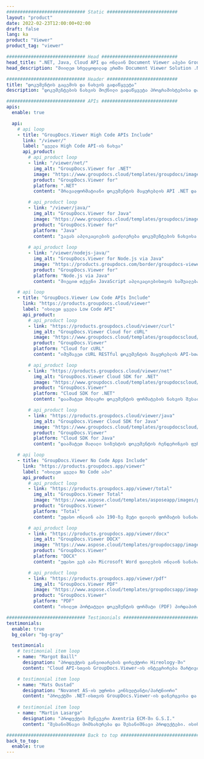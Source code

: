 ```yaml
---
############################# Static ##########################
layout: "product"
date: 2022-02-23T12:00:00+02:00
draft: false
lang: ka
product: "Viewer"
product_tag: "viewer"

############################# Head ############################
head_title: ".NET, Java, Cloud API და ონლაინ Document Viewer აპები GroupDocs-ის მიერ"
head_description: "მიიღეთ სრულყოფილად ერთში Document Viewer Solution .NET, Java და Cloud აპლიკაციებისთვის. იხილეთ ჩვეულებრივი დოკუმენტის ფორმატები ონლაინში მარტივი გადაადგილების ფუნქციის გამოყენებით."

############################# Header ##########################
title: "დოკუმენტის გაცემის და ნახვის გადაწყვეტა"
description: "დოკუმენტების ნახვის მოქნილი გადაწყვეტა პროგრამისტებისა და პროფესიონალებისთვის, რათა აჩვენონ და აჩვენონ ფართოდ გამოყენებული ფაილის ფორმატები ყველგან."

############################# APIs ############################
apis:
  enable: true

  api:
    # api loop
    - title: "GroupDocs.Viewer High Code APIs Include"
      link: "/viewer/"
      label: "ყველა High Code API-ის ნახვა"
      api_product:
        # api_product loop
        - link: "/viewer/net/"
          img_alt: "GroupDocs.Viewer for .NET"
          image: "https://www.groupdocs.cloud/templates/groupdocs/images/product-logos/groupdocs-viewer-net.png"
          product: "GroupDocs.Viewer for"
          platform: ".NET"
          content: "მრავალფორმატიანი დოკუმენტის მაყურებლის API .NET და Mono Framework-ისთვის თქვენი აპლიკაციებიდან 190+ პოპულარული ფაილის ფორმატის გამოსატანად."

        # api_product loop
        - link: "/viewer/java/"
          img_alt: "GroupDocs.Viewer for Java"
          image: "https://www.groupdocs.cloud/templates/groupdocs/images/product-logos/groupdocs-viewer-java.png"
          product: "GroupDocs.Viewer for"
          platform: "Java"
          content: "ჯავას აპლიკაციების გაძლიერება დოკუმენტების ნახვისა და რენდერის შესაძლებლობებით, რათა აჩვენონ დოკუმენტების, სურათებისა და დიაგრამების ფართო სპექტრი."
        
        # api_product loop
        - link: "/viewer/nodejs-java/"
          img_alt: "GroupDocs.Viewer for Node.js via Java"
          image: "https://products.groupdocs.com/border/groupdocs-viewer-nodejs-java.svg"
          product: "GroupDocs.Viewer for"
          platform: "Node.js via Java"
          content: "მიეცით თქვენი JavaScript აპლიკაციებისთვის საშუალება წარმოადგენონ სხვადასხვა Microsoft Office დოკუმენტები, PDF და სურათები საქმეთან დაკავშირებული მომხმარებლის სასამართლო თავდაცვისათვის."

    # api loop
    - title: "GroupDocs.Viewer Low Code APIs Include"
      link: "https://products.groupdocs.cloud/viewer"
      label: "იხილეთ ყველა Low Code API"
      api_product:
        # api_product loop
        - link: "https://products.groupdocs.cloud/viewer/curl"
          img_alt: "GroupDocs.Viewer Cloud for cURL"
          image: "https://www.groupdocs.cloud/templates/groupdocscloud/images/sdk/272x272/groupdocs_viewer-for-curl.png"
          product: "GroupDocs.Viewer"
          platform: "Cloud for cURL"
          content: "იმუშავეთ cURL RESTful დოკუმენტის მაყურებლის API-სთან, რათა სწრაფად გამოაჩინოთ და აჩვენოთ Microsoft Office, PDF და სხვა საერთო ფაილის ფორმატები თქვენს აპლიკაციებში."

        # api_product loop
        - link: "https://products.groupdocs.cloud/viewer/net"
          img_alt: "GroupDocs.Viewer Cloud SDK for .NET"
          image: "https://www.groupdocs.cloud/templates/groupdocscloud/images/sdk/272x272/groupdocs_viewer-for-net.png"
          product: "GroupDocs.Viewer"
          platform: "Cloud SDK for .NET"
          content: "დაამატეთ მძლავრი დოკუმენტის ფორმატების ნახვის შესაძლებლობები .NET აპლიკაციებში Cloud SDK-ის გამოყენებით .NET-ისთვის. იხილეთ დოკუმენტები HTML, PDF ან გამოსახულების სახით."

        # api_product loop
        - link: "https://products.groupdocs.cloud/viewer/java"
          img_alt: "GroupDocs.Viewer Cloud SDK for Java"
          image: "https://www.groupdocs.cloud/templates/groupdocscloud/images/sdk/272x272/groupdocs_viewer-for-java.png"
          product: "GroupDocs.Viewer"
          platform: "Cloud SDK for Java"
          content: "დაამატეთ მაღალი სიზუსტის დოკუმენტის რენდერინგის ფუნქციები თქვენს java აპლიკაციებს სპეციალურად შემუშავებული დოკუმენტების მაყურებლის SDK Java-სთვის."

    # api loop
    - title: "GroupDocs.Viewer No Code Apps Include" 
      link: "https://products.groupdocs.app/viewer"
      label: "იხილეთ ყველა No Code აპი"
      api_product:
        # api_product loop
        - link: "https://products.groupdocs.app/viewer/total"
          img_alt: "GroupDocs.Viewer Total"
          image: "https://www.aspose.cloud/templates/asposeapp/images/products/logo/aspose_viewer-app.png"
          product: "GroupDocs.Viewer"
          platform: "Total"
          content: "უფასო ონლაინ აპი 190-ზე მეტი ფაილის ფორმატის სანახავად თქვენი არჩევანის ნებისმიერი ბრაუზერიდან."

        # api_product loop
        - link: "https://products.groupdocs.app/viewer/docx"
          img_alt: "GroupDocs.Viewer DOCX"
          image: "https://www.aspose.cloud/templates/groupdocsapp/images/products/logo/groupdocs_words-app.png"
          product: "GroupDocs.Viewer"
          platform: "DOCX"
          content: "უფასო ვებ აპი Microsoft Word ფაილების ონლაინ სანახავად ნებისმიერი მოწყობილობიდან."

        # api_product loop
        - link: "https://products.groupdocs.app/viewer/pdf"
          img_alt: "GroupDocs.Viewer PDF"
          image: "https://www.aspose.cloud/templates/groupdocsapp/images/products/logo/groupdocs_pdf-app.png"
          product: "GroupDocs.Viewer"
          platform: "PDF"
          content: "იხილეთ პორტატული დოკუმენტის ფორმატი (PDF) პირდაპირ თქვენი ბრაუზერიდან."

############################# Testimonials ###############################
testimonials:
  enable: true
  bg_color: "bg-gray"

  testimonial:
    # testimonial item loop
    - name: "Margot Baill"
      designation: "პროდუქტის განვითარების დირექტორი Hireology-ში"
      content: "Cloud API-სთვის GroupDocs.Viewer-ის ინტეგრირება მარტივი იყო მათი ფანტასტიკური Ruby SDK-ით. არ არის იმდენი კომპანია, რომლებიც მზად არიან ითანამშრომლონ ჩვენთან იმაზე, რაც ჩვენ გვინდა. ეს შესანიშნავი პარტნიორობაა."

    # testimonial item loop
    - name: "Mats Oustad"
      designation: "Novanet AS-ის უფროსი კონსულტანტი/პარტნიორი"
      content: "პროექტში .NET-ისთვის GroupDocs.Viewer-ის დანერგვისა და გამოყენების შემდეგ, როგორც ჩანს, ის ძალიან კარგად მუშაობს. ბევრი საბუთით მაქვს ტესტირება და ჯერჯერობით კარგია. ყველაფერი, რაც მე გადავყარე, ლამაზად არის გადმოცემული და გამოიყურება ისეთივე კარგად, როგორც PDF მაყურებელში ან MS Word-ში."
              
    # testimonial item loop
    - name: "Martin Lasarga"
      designation: "პროდუქტის მენეჯერი Axentria ECM-ში G.S.I."
      content: "შესანიშნავი მომსახურება და შესანიშნავი პროდუქტები. ისინი ძალიან სასარგებლო და პასუხისმგებელნი იყვნენ GroupDocs.Viewer .NET-ის განხორციელების პროცესის დროს."

############################# Back to top ###############################
back_to_top:
  enable: true
---
```

